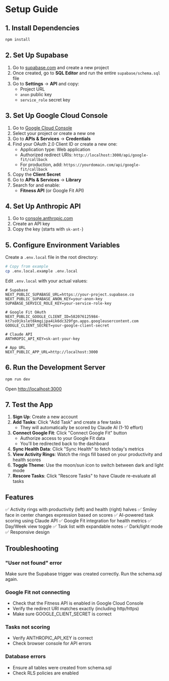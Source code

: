 # Setup Guide

## 1. Install Dependencies

```bash
npm install
```

## 2. Set Up Supabase

1. Go to [supabase.com](https://supabase.com) and create a new project
2. Once created, go to **SQL Editor** and run the entire `supabase/schema.sql` file
3. Go to **Settings** → **API** and copy:
   - Project URL
   - `anon` public key
   - `service_role` secret key

## 3. Set Up Google Cloud Console

1. Go to [Google Cloud Console](https://console.cloud.google.com/)
2. Select your project or create a new one
3. Go to **APIs & Services** → **Credentials**
4. Find your OAuth 2.0 Client ID or create a new one:
   - Application type: Web application
   - Authorized redirect URIs: `http://localhost:3000/api/google-fit/callback`
   - For production, add: `https://yourdomain.com/api/google-fit/callback`
5. Copy the **Client Secret**
6. Go to **APIs & Services** → **Library**
7. Search for and enable:
   - **Fitness API** (or Google Fit API)

## 4. Set Up Anthropic API

1. Go to [console.anthropic.com](https://console.anthropic.com/)
2. Create an API key
3. Copy the key (starts with `sk-ant-`)

## 5. Configure Environment Variables

Create a `.env.local` file in the root directory:

```bash
# Copy from example
cp .env.local.example .env.local
```

Edit `.env.local` with your actual values:

```env
# Supabase
NEXT_PUBLIC_SUPABASE_URL=https://your-project.supabase.co
NEXT_PUBLIC_SUPABASE_ANON_KEY=your-anon-key
SUPABASE_SERVICE_ROLE_KEY=your-service-role-key

# Google Fit OAuth
NEXT_PUBLIC_GOOGLE_CLIENT_ID=582076125984-kt7so9jkslet6kmgijpa4ik6dc329fgn.apps.googleusercontent.com
GOOGLE_CLIENT_SECRET=your-google-client-secret

# Claude API
ANTHROPIC_API_KEY=sk-ant-your-key

# App URL
NEXT_PUBLIC_APP_URL=http://localhost:3000
```

## 6. Run the Development Server

```bash
npm run dev
```

Open [http://localhost:3000](http://localhost:3000)

## 7. Test the App

1. **Sign Up**: Create a new account
2. **Add Tasks**: Click "Add Task" and create a few tasks
   - They will automatically be scored by Claude AI (1-10 effort)
3. **Connect Google Fit**: Click "Connect Google Fit" button
   - Authorize access to your Google Fit data
   - You'll be redirected back to the dashboard
4. **Sync Health Data**: Click "Sync Health" to fetch today's metrics
5. **View Activity Rings**: Watch the rings fill based on your productivity and health scores
6. **Toggle Theme**: Use the moon/sun icon to switch between dark and light mode
7. **Rescore Tasks**: Click "Rescore Tasks" to have Claude re-evaluate all tasks

## Features

✅ Activity rings with productivity (left) and health (right) halves
✅ Smiley face in center changes expression based on scores
✅ AI-powered task scoring using Claude API
✅ Google Fit integration for health metrics
✅ Day/Week view toggle
✅ Task list with expandable notes
✅ Dark/light mode
✅ Responsive design

## Troubleshooting

### "User not found" error
Make sure the Supabase trigger was created correctly. Run the schema.sql again.

### Google Fit not connecting
- Check that the Fitness API is enabled in Google Cloud Console
- Verify the redirect URI matches exactly (including http/https)
- Make sure GOOGLE_CLIENT_SECRET is correct

### Tasks not scoring
- Verify ANTHROPIC_API_KEY is correct
- Check browser console for API errors

### Database errors
- Ensure all tables were created from schema.sql
- Check RLS policies are enabled
